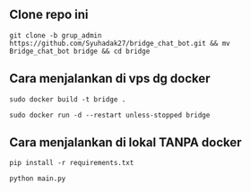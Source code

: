 ## Clone repo ini
```shell
git clone -b grup_admin https://github.com/Syuhadak27/bridge_chat_bot.git && mv Bridge_chat_bot bridge && cd bridge
```

## Cara menjalankan di vps dg docker
```shell
sudo docker build -t bridge .
```

```shell
sudo docker run -d --restart unless-stopped bridge
```


## Cara menjalankan di lokal TANPA docker
```shell
pip install -r requirements.txt
```

```shell
python main.py
```
